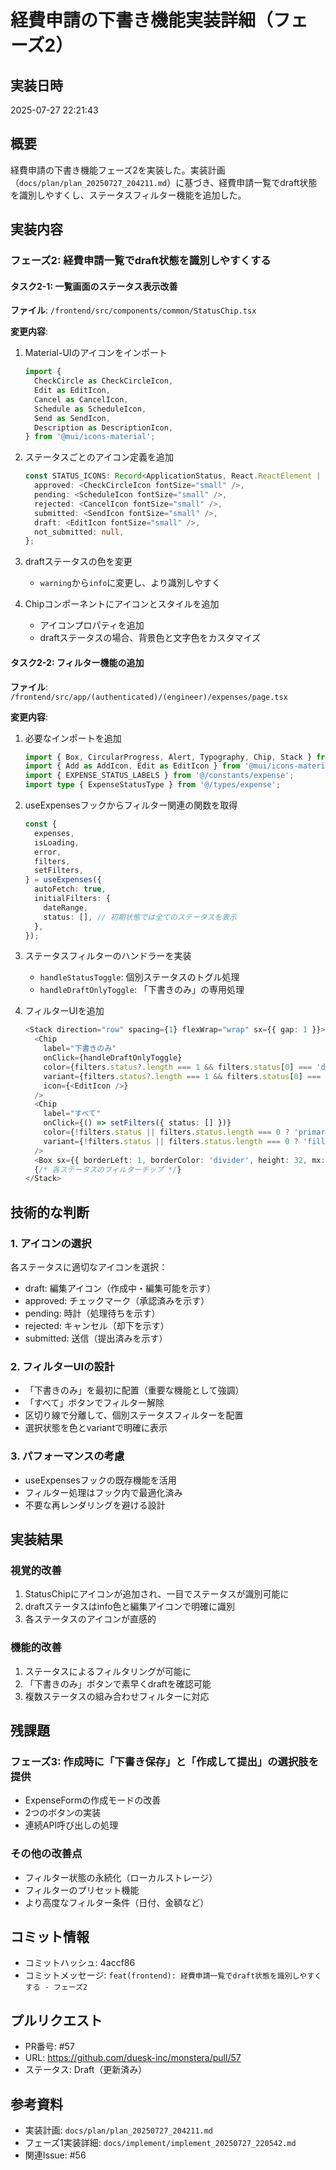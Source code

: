 # 経費申請の下書き機能実装詳細（フェーズ2）

## 実装日時
2025-07-27 22:21:43

## 概要
経費申請の下書き機能フェーズ2を実装した。実装計画（`docs/plan/plan_20250727_204211.md`）に基づき、経費申請一覧でdraft状態を識別しやすくし、ステータスフィルター機能を追加した。

## 実装内容

### フェーズ2: 経費申請一覧でdraft状態を識別しやすくする

#### タスク2-1: 一覧画面のステータス表示改善

**ファイル**: `/frontend/src/components/common/StatusChip.tsx`

**変更内容**:
1. Material-UIのアイコンをインポート
   ```typescript
   import {
     CheckCircle as CheckCircleIcon,
     Edit as EditIcon,
     Cancel as CancelIcon,
     Schedule as ScheduleIcon,
     Send as SendIcon,
     Description as DescriptionIcon,
   } from '@mui/icons-material';
   ```

2. ステータスごとのアイコン定義を追加
   ```typescript
   const STATUS_ICONS: Record<ApplicationStatus, React.ReactElement | null> = {
     approved: <CheckCircleIcon fontSize="small" />,
     pending: <ScheduleIcon fontSize="small" />,
     rejected: <CancelIcon fontSize="small" />,
     submitted: <SendIcon fontSize="small" />,
     draft: <EditIcon fontSize="small" />,
     not_submitted: null,
   };
   ```

3. draftステータスの色を変更
   - `warning`から`info`に変更し、より識別しやすく

4. Chipコンポーネントにアイコンとスタイルを追加
   - アイコンプロパティを追加
   - draftステータスの場合、背景色と文字色をカスタマイズ

#### タスク2-2: フィルター機能の追加

**ファイル**: `/frontend/src/app/(authenticated)/(engineer)/expenses/page.tsx`

**変更内容**:
1. 必要なインポートを追加
   ```typescript
   import { Box, CircularProgress, Alert, Typography, Chip, Stack } from '@mui/material';
   import { Add as AddIcon, Edit as EditIcon } from '@mui/icons-material';
   import { EXPENSE_STATUS_LABELS } from '@/constants/expense';
   import type { ExpenseStatusType } from '@/types/expense';
   ```

2. useExpensesフックからフィルター関連の関数を取得
   ```typescript
   const { 
     expenses, 
     isLoading, 
     error,
     filters,
     setFilters,
   } = useExpenses({
     autoFetch: true,
     initialFilters: {
       dateRange,
       status: [], // 初期状態では全てのステータスを表示
     },
   });
   ```

3. ステータスフィルターのハンドラーを実装
   - `handleStatusToggle`: 個別ステータスのトグル処理
   - `handleDraftOnlyToggle`: 「下書きのみ」の専用処理

4. フィルターUIを追加
   ```typescript
   <Stack direction="row" spacing={1} flexWrap="wrap" sx={{ gap: 1 }}>
     <Chip
       label="下書きのみ"
       onClick={handleDraftOnlyToggle}
       color={filters.status?.length === 1 && filters.status[0] === 'draft' ? 'primary' : 'default'}
       variant={filters.status?.length === 1 && filters.status[0] === 'draft' ? 'filled' : 'outlined'}
       icon={<EditIcon />}
     />
     <Chip
       label="すべて"
       onClick={() => setFilters({ status: [] })}
       color={!filters.status || filters.status.length === 0 ? 'primary' : 'default'}
       variant={!filters.status || filters.status.length === 0 ? 'filled' : 'outlined'}
     />
     <Box sx={{ borderLeft: 1, borderColor: 'divider', height: 32, mx: 1 }} />
     {/* 各ステータスのフィルターチップ */}
   </Stack>
   ```

## 技術的な判断

### 1. アイコンの選択
各ステータスに適切なアイコンを選択：
- draft: 編集アイコン（作成中・編集可能を示す）
- approved: チェックマーク（承認済みを示す）
- pending: 時計（処理待ちを示す）
- rejected: キャンセル（却下を示す）
- submitted: 送信（提出済みを示す）

### 2. フィルターUIの設計
- 「下書きのみ」を最初に配置（重要な機能として強調）
- 「すべて」ボタンでフィルター解除
- 区切り線で分離して、個別ステータスフィルターを配置
- 選択状態を色とvariantで明確に表示

### 3. パフォーマンスの考慮
- useExpensesフックの既存機能を活用
- フィルター処理はフック内で最適化済み
- 不要な再レンダリングを避ける設計

## 実装結果

### 視覚的改善
1. StatusChipにアイコンが追加され、一目でステータスが識別可能に
2. draftステータスはinfo色と編集アイコンで明確に識別
3. 各ステータスのアイコンが直感的

### 機能的改善
1. ステータスによるフィルタリングが可能に
2. 「下書きのみ」ボタンで素早くdraftを確認可能
3. 複数ステータスの組み合わせフィルターに対応

## 残課題

### フェーズ3: 作成時に「下書き保存」と「作成して提出」の選択肢を提供
- ExpenseFormの作成モードの改善
- 2つのボタンの実装
- 連続API呼び出しの処理

### その他の改善点
- フィルター状態の永続化（ローカルストレージ）
- フィルターのプリセット機能
- より高度なフィルター条件（日付、金額など）

## コミット情報
- コミットハッシュ: 4accf86
- コミットメッセージ: `feat(frontend): 経費申請一覧でdraft状態を識別しやすくする - フェーズ2`

## プルリクエスト
- PR番号: #57
- URL: https://github.com/duesk-inc/monstera/pull/57
- ステータス: Draft（更新済み）

## 参考資料
- 実装計画: `docs/plan/plan_20250727_204211.md`
- フェーズ1実装詳細: `docs/implement/implement_20250727_220542.md`
- 関連Issue: #56
